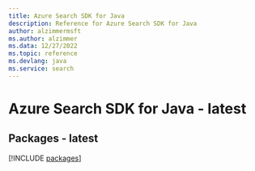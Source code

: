 ```yaml
---
title: Azure Search SDK for Java
description: Reference for Azure Search SDK for Java
author: alzimmermsft
ms.author: alzimmer
ms.data: 12/27/2022
ms.topic: reference
ms.devlang: java
ms.service: search
---
```

# Azure Search SDK for Java - latest
## Packages - latest
[!INCLUDE [packages](search-index.md)]